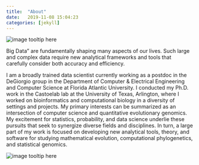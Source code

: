 ```yaml
---
title:  "About"
date:   2019-11-08 15:04:23
categories: [jekyll]
---
```

![image tooltip here](images/About3.jpg)

Big Data” are fundamentally shaping many aspects of our lives. Such large and complex data require new analytical frameworks and tools that carefully consider both accuracy and efficiency.

I am a broadly trained data scientist currently working as a postdoc in the DeGiorgio group in the Department of Computer & Electrical Engineering and Computer Science at Florida Atlantic University. I conducted my Ph.D. work in the Castoelab lab at the University of Texas, Arlington, where I worked on bioinformatics and computational biology in a diversity of settings and projects. My primary interests can be summarized as an  intersection of computer science and quantitative evolutionary genomics. My excitement for statistics, probability, and data science underlie these pursuits that seek to synergize diverse fields and disciplines. In turn, a large part of my work is focused on developing new analytical tools, theory, and software for studying mathematical evolution, computational phylogenetics, and statistical genomics. 

![image tooltip here](images/Image2.JPG)
